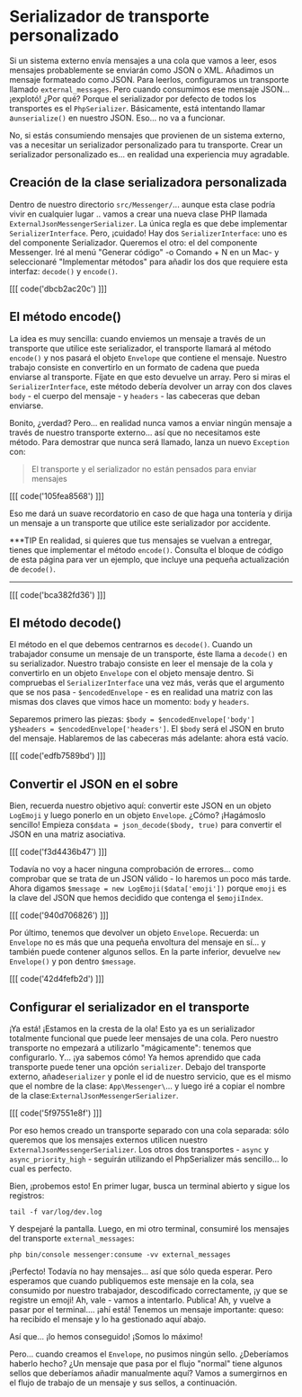 # Serializador de transporte personalizado

Si un sistema externo envía mensajes a una cola que vamos a leer, esos mensajes probablemente se enviarán como JSON o XML. Añadimos un mensaje formateado como JSON. Para leerlos, configuramos un transporte llamado `external_messages`. Pero cuando consumimos ese mensaje JSON... ¡explotó! ¿Por qué? Porque el serializador por defecto de todos los transportes es el `PhpSerializer`. Básicamente, está intentando llamar a`unserialize()` en nuestro JSON. Eso... no va a funcionar.

No, si estás consumiendo mensajes que provienen de un sistema externo, vas a necesitar un serializador personalizado para tu transporte. Crear un serializador personalizado es... en realidad una experiencia muy agradable.

## Creación de la clase serializadora personalizada

Dentro de nuestro directorio `src/Messenger/`... aunque esta clase podría vivir en cualquier lugar .. vamos a crear una nueva clase PHP llamada `ExternalJsonMessengerSerializer`. La única regla es que debe implementar `SerializerInterface`. Pero, ¡cuidado! Hay dos `SerializerInterface`: uno es del componente Serializador. Queremos el otro: el del componente Messenger. Iré al menú "Generar código" -o Comando + N en un Mac- y seleccionaré "Implementar métodos" para añadir los dos que requiere esta interfaz: `decode()` y `encode()`.

[[[ code('dbcb2ac20c') ]]]

## El método encode()

La idea es muy sencilla: cuando enviemos un mensaje a través de un transporte que utilice este serializador, el transporte llamará al método `encode()` y nos pasará el objeto `Envelope` que contiene el mensaje. Nuestro trabajo consiste en convertirlo en un formato de cadena que pueda enviarse al transporte. Fíjate en que esto devuelve un array. Pero si miras el `SerializerInterface`, este método debería devolver un array con dos claves `body` - el cuerpo del mensaje - y `headers` - las cabeceras que deban enviarse.

Bonito, ¿verdad? Pero... en realidad nunca vamos a enviar ningún mensaje a través de nuestro transporte externo... así que no necesitamos este método. Para demostrar que nunca será llamado, lanza un nuevo `Exception` con:

> El transporte y el serializador no están pensados para enviar mensajes

[[[ code('105fea8568') ]]]

Eso me dará un suave recordatorio en caso de que haga una tontería y dirija un mensaje a un transporte que utilice este serializador por accidente.

***TIP
En realidad, si quieres que tus mensajes se vuelvan a entregar, tienes que implementar el método `encode()`. Consulta el bloque de código de esta página para ver un ejemplo, que incluye una pequeña actualización de `decode()`.
***

[[[ code('bca382fd36') ]]]

## El método decode()

El método en el que debemos centrarnos es `decode()`. Cuando un trabajador consume un mensaje de un transporte, éste llama a `decode()` en su serializador. Nuestro trabajo consiste en leer el mensaje de la cola y convertirlo en un objeto `Envelope` con el objeto mensaje dentro. Si compruebas el `SerializerInterface` una vez más, verás que el argumento que se nos pasa - `$encodedEnvelope` - es en realidad una matriz con las mismas dos claves que vimos hace un momento: `body`
y `headers`.

Separemos primero las piezas: `$body = $encodedEnvelope['body']` y`$headers = $encodedEnvelope['headers']`. El `$body` será el JSON en bruto del mensaje. Hablaremos de las cabeceras más adelante: ahora está vacío.

[[[ code('edfb7589bd') ]]]

## Convertir el JSON en el sobre

Bien, recuerda nuestro objetivo aquí: convertir este JSON en un objeto `LogEmoji` y luego ponerlo en un objeto `Envelope`. ¿Cómo? ¡Hagámoslo sencillo! Empieza con`$data = json_decode($body, true)` para convertir el JSON en una matriz asociativa.

[[[ code('f3d4436b47') ]]]

Todavía no voy a hacer ninguna comprobación de errores... como comprobar que se trata de un JSON válido - lo haremos un poco más tarde. Ahora digamos `$message = new LogEmoji($data['emoji'])`
porque `emoji` es la clave del JSON que hemos decidido que contenga el `$emojiIndex`.

[[[ code('940d706826') ]]]

Por último, tenemos que devolver un objeto `Envelope`. Recuerda: un `Envelope` no es más que una pequeña envoltura del mensaje en sí... y también puede contener algunos sellos. En la parte inferior, devuelve `new Envelope()` y pon dentro `$message`.

[[[ code('42d4fefb2d') ]]]

## Configurar el serializador en el transporte

¡Ya está! ¡Estamos en la cresta de la ola! Esto ya es un serializador totalmente funcional que puede leer mensajes de una cola. Pero nuestro transporte no empezará a utilizarlo "mágicamente": tenemos que configurarlo. Y... ¡ya sabemos cómo! Ya hemos aprendido que cada transporte puede tener una opción `serializer`. Debajo del transporte externo, añade`serializer` y ponle el id de nuestro servicio, que es el mismo que el nombre de la clase: `App\Messenger\`... y luego iré a copiar el nombre de la clase:`ExternalJsonMessengerSerializer`.

[[[ code('5f97551e8f') ]]]

Por eso hemos creado un transporte separado con una cola separada: sólo queremos que los mensajes externos utilicen nuestro `ExternalJsonMessengerSerializer`. Los otros dos transportes - `async` y `async_priority_high` - seguirán utilizando el PhpSerializer más sencillo... lo cual es perfecto.

Bien, ¡probemos esto! En primer lugar, busca un terminal abierto y sigue los registros:

```terminal
tail -f var/log/dev.log
```

Y despejaré la pantalla. Luego, en mi otro terminal, consumiré los mensajes del transporte `external_messages`:

```terminal-silent
php bin/console messenger:consume -vv external_messages
```

¡Perfecto! Todavía no hay mensajes... así que sólo queda esperar. Pero esperamos que cuando publiquemos este mensaje en la cola, sea consumido por nuestro trabajador, descodificado correctamente, ¡y que se registre un emoji! Ah, vale - vamos a intentarlo. Publica! Ah, y vuelve a pasar por el terminal.... ¡ahí está! Tenemos un mensaje importante: queso: ha recibido el mensaje y lo ha gestionado aquí abajo.

Así que... ¡lo hemos conseguido! ¡Somos lo máximo!

Pero... cuando creamos el `Envelope`, no pusimos ningún sello. ¿Deberíamos haberlo hecho? ¿Un mensaje que pasa por el flujo "normal" tiene algunos sellos que deberíamos añadir manualmente aquí? Vamos a sumergirnos en el flujo de trabajo de un mensaje y sus sellos, a continuación.
